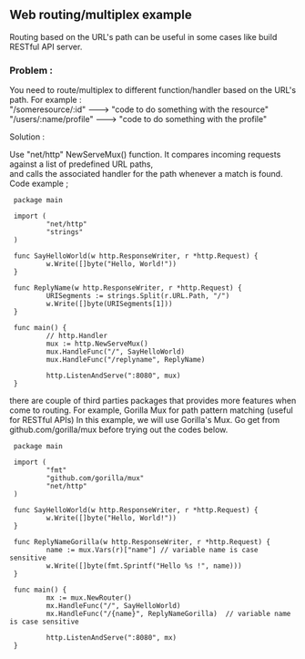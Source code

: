 ## Web routing/multiplex example
Routing based on the URL's path can be useful in some cases like build RESTful API server.

### Problem :

You need to route/multiplex to different function/handler based on the URL's path. For example :    
 "/someresource/:id" ---> "code to do something with the resource"    
 "/users/:name/profile" ---> "code to do something with the profile"    

Solution :

Use "net/http" NewServeMux() function. It compares incoming requests against a list of predefined URL paths,    
and calls the associated handler for the path whenever a match is found.   
Code example ;

```golang
 package main

 import (
         "net/http"
         "strings"
 )

 func SayHelloWorld(w http.ResponseWriter, r *http.Request) {
         w.Write([]byte("Hello, World!"))
 }

 func ReplyName(w http.ResponseWriter, r *http.Request) {
         URISegments := strings.Split(r.URL.Path, "/")
         w.Write([]byte(URISegments[1]))
 }

 func main() {
         // http.Handler
         mux := http.NewServeMux()
         mux.HandleFunc("/", SayHelloWorld)
         mux.HandleFunc("/replyname", ReplyName)

         http.ListenAndServe(":8080", mux)
 }
 ```
 
there are couple of third parties packages that provides more features when come to routing. For example, 
Gorilla Mux for path pattern matching (useful for RESTful APIs)
In this example, we will use Gorilla's Mux. Go get from github.com/gorilla/mux before trying out the codes below.

```
 package main

 import (
         "fmt"
         "github.com/gorilla/mux"
         "net/http"
 )

 func SayHelloWorld(w http.ResponseWriter, r *http.Request) {
         w.Write([]byte("Hello, World!"))
 }

 func ReplyNameGorilla(w http.ResponseWriter, r *http.Request) {
         name := mux.Vars(r)["name"] // variable name is case sensitive
         w.Write([]byte(fmt.Sprintf("Hello %s !", name)))
 }

 func main() {
         mx := mux.NewRouter()
         mx.HandleFunc("/", SayHelloWorld)
         mx.HandleFunc("/{name}", ReplyNameGorilla)  // variable name is case sensitive

         http.ListenAndServe(":8080", mx)
 }
 ```
